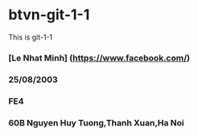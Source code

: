 # btvn-git-1-1

This is git-1-1

### [Le Nhat Minh] (https://www.facebook.com/)

### 25/08/2003

### FE4

### 60B Nguyen Huy Tuong,Thanh Xuan,Ha Noi